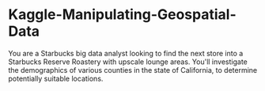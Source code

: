 # Kaggle-Manipulating-Geospatial-Data
You are a Starbucks big data analyst looking to find the next store into a Starbucks Reserve Roastery with upscale lounge areas. You'll investigate the demographics of various counties in the state of California, to determine potentially suitable locations.
